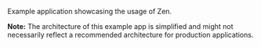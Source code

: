 Example application showcasing the usage of Zen.

**Note:** The architecture of this example app is simplified and might not necessarily reflect a recommended
architecture for production applications.
